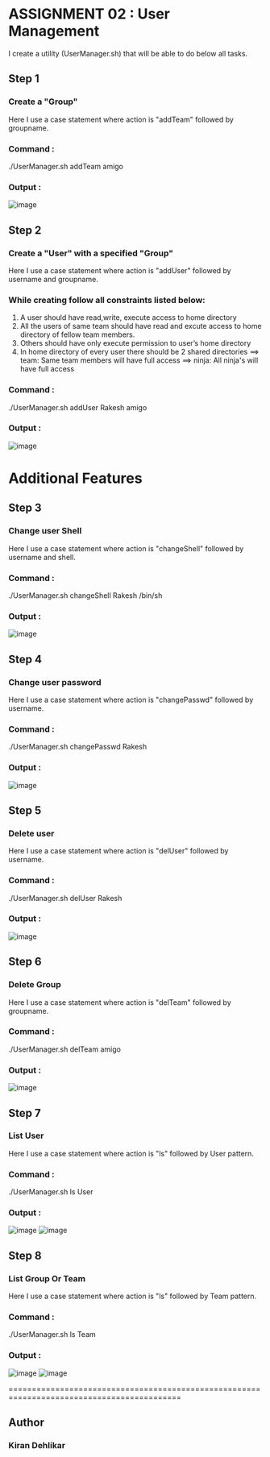 # ASSIGNMENT 02 : User Management

I create a utility (UserManager.sh) that will be able to do below all tasks.

## Step 1
### Create a "Group"
Here I use a case statement where action is "addTeam" followed by groupname.

### Command :
./UserManager.sh addTeam amigo

### Output :
![image](https://github.com/kiran-opstree/devops_ninja/assets/149475012/f27ffd94-1690-4de5-824b-9d8e9cb9c805)


## Step 2
### Create a "User" with a specified "Group"
Here I use a case statement where action is "addUser" followed by username and groupname.
### While creating follow all constraints listed below:
1. A user should have read,write, execute access to home directory
2. All the users of same team should have read and excute access to home directory of fellow team members.
3. Others should have only execute permission to user’s home directory
4. In home directory of every user there should be 2 shared directories
==> team: Same team members will have full access
==> ninja: All ninja's will have full access

### Command :
./UserManager.sh addUser Rakesh amigo

### Output :
![image](https://github.com/kiran-opstree/devops_ninja/assets/149475012/7a1dc98c-e4b5-4d68-8979-ad8e5653e3d8)


# Additional Features #
## Step 3
### Change user Shell
Here I use a case statement where action is "changeShell" followed by username and shell.

### Command :
./UserManager.sh changeShell Rakesh /bin/sh

### Output :
![image](https://github.com/kiran-opstree/devops_ninja/assets/149475012/d1248e39-39e4-4f8a-8f42-428782ef09a7)


## Step 4
### Change user password
Here I use a case statement where action is "changePasswd" followed by username.

### Command :
./UserManager.sh changePasswd Rakesh

### Output :
![image](https://github.com/kiran-opstree/devops_ninja/assets/149475012/3a696dc5-e27a-4df5-a095-1b7a76464c47)

## Step 5
### Delete user
Here I use a case statement where action is "delUser" followed by username.

### Command :
./UserManager.sh delUser Rakesh

### Output :
![image](https://github.com/kiran-opstree/devops_ninja/assets/149475012/d5dd6779-3236-419b-aef3-769f27f6cdd4)


## Step 6
### Delete Group
Here I use a case statement where action is "delTeam" followed by groupname.

### Command :
./UserManager.sh delTeam amigo

### Output :
![image](https://github.com/kiran-opstree/devops_ninja/assets/149475012/8b1ae6d3-e7ea-43e1-8d4c-7aa52f8c1f37)

## Step 7
### List User 
Here I use a case statement where action is "ls" followed by User pattern.

### Command :
./UserManager.sh ls User

### Output :
![image](https://github.com/kiran-opstree/devops_ninja/assets/149475012/b96b9ac1-a6ba-40f6-bff3-d260846f22ec)
![image](https://github.com/kiran-opstree/devops_ninja/assets/149475012/9e2a64b1-feba-4e44-b4a0-3421dbf9cbb8)

## Step 8
### List Group Or Team
Here I use a case statement where action is "ls" followed by Team pattern.

### Command :
./UserManager.sh ls Team

### Output :
![image](https://github.com/kiran-opstree/devops_ninja/assets/149475012/6193c09a-4495-4471-9a68-e1c8ca504305)
![image](https://github.com/kiran-opstree/devops_ninja/assets/149475012/226290a6-f730-4d1e-a6a8-b78e4d869c56)

===========================================================================================
## Author
### Kiran Dehlikar